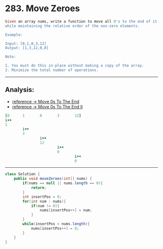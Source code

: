 # 283. Move Zeroes

```ruby
Given an array nums, write a function to move all 0's to the end of it 
while maintaining the relative order of the non-zero elements.

Example:

Input: [0,1,0,3,12]
Output: [1,3,12,0,0]

Note:

1. You must do this in-place without making a copy of the array.
2. Minimize the total number of operations.
```

---

## Analysis:

- [reference -> Move 0s To The End](https://novemberfall.github.io/LeetCode-NoteBook/#/ch1/move0toEnd)
- [reference -> Move 0s To The End II](https://novemberfall.github.io/LeetCode-NoteBook/#/ch1/move0toEnd2)

```ruby
[0      1       0       3       12]
i++
1       
        i++
        3       
                i++
                12
                        i++
                        0       
                                i++
                                0
```



---

```java
class Solution {
    public void moveZeroes(int[] nums) {
        if(nums == null || nums.length == 0){
            return;
        }
        int insertPos = 0;
        for(int num : nums){
            if(num != 0){
                nums[insertPos++] = num;
            }
        }
        while(insertPos < nums.length){
            nums[insertPos++] = 0;
        }
    }
}
```